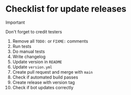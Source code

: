 # Checklist for update releases

> [!IMPORTANT]
> Don't forget to credit testers

1. Remove all `TODO:` or `FIXME:` comments
2. Run tests
3. Do manual tests
4. Write changelog
5. Update version in `README`
6. Update `version.yml`
7. Create pull request and merge with `main`
8. Check if automated build passes
9. Create release with version tag
10. Check if bot updates correctly
